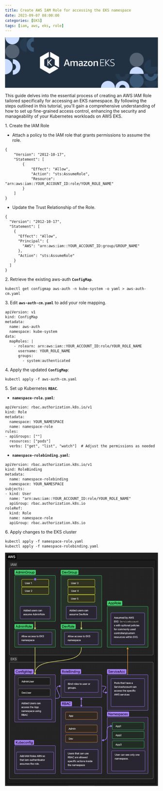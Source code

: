 ```yaml
---
title: Create AWS IAM Role for accessing the EKS namespace
date: 2023-09-07 08:00:00
categories: [EKS]
tags: [iam, aws, eks, role]
---
```

<script defer data-domain="senad-d.github.io" src="https://plus.seki.ink/js/script.js"></script>
![](https://github.com/senad-d/senad-d.github.io/blob/main/_media/images/eks-banner.png?raw=true)

This guide delves into the essential process of creating an AWS IAM Role tailored specifically for accessing an EKS namespace. By following the steps outlined in this tutorial, you'll gain a comprehensive understanding of how to set up fine-grained access control, enhancing the security and manageability of your Kubernetes workloads on AWS EKS. 


1\. Create the IAM Role
- Attach a policy to the IAM role that grants permissions to assume the role.
```shell
{
    "Version": "2012-10-17",
    "Statement": [
        {
            "Effect": "Allow",
            "Action": "sts:AssumeRole",
            "Resource": "arn:aws:iam::YOUR_ACCOUNT_ID:role/YOUR_ROLE_NAME"
        }
    ]
}
```

  - Update the Trust Relationship of the Role.
  ```shell
  {
    "Version": "2012-10-17",
    "Statement": [
      {
        "Effect": "Allow",
        "Principal": {
          "AWS": "arn:aws:iam::YOUR_ACCOUNT_ID:group/GROUP_NAME"
        },
        "Action": "sts:AssumeRole"
      }
    ]
  }
  ```

2\. Retrieve the existing aws-auth **`ConfigMap`**.
```shell
kubectl get configmap aws-auth -n kube-system -o yaml > aws-auth-cm.yaml
```

3\. Edit **`aws-auth-cm.yaml`** to add your role mapping.
```shell
apiVersion: v1
kind: ConfigMap
metadata:
  name: aws-auth
  namespace: kube-system
data:
  mapRoles: |
    - rolearn: arn:aws:iam::YOUR_ACCOUNT_ID:role/YOUR_ROLE_NAME
      username: YOUR_ROLE_NAME
      groups:
        - system:authenticated
```

4\. Apply the updated **`ConfigMap`**:
```shell
kubectl apply -f aws-auth-cm.yaml
```

5\. Set up Kubernetes **`RBAC`**.

- **`namespace-role.yaml`**:

```shell
apiVersion: rbac.authorization.k8s.io/v1
kind: Role
metadata:
  namespace: YOUR_NAMESPACE
  name: namespace-role
rules:
- apiGroups: [""]
  resources: ["pods"]
  verbs: ["get", "list", "watch"]  # Adjust the permissions as needed
```

- **`namespace-rolebinding.yaml`**:

```shell
apiVersion: rbac.authorization.k8s.io/v1
kind: RoleBinding
metadata:
  name: namespace-rolebinding
  namespace: YOUR_NAMESPACE
subjects:
- kind: User
  name: "arn:aws:iam::YOUR_ACCOUNT_ID:role/YOUR_ROLE_NAME"
  apiGroup: rbac.authorization.k8s.io
roleRef:
  kind: Role
  name: namespace-role
  apiGroup: rbac.authorization.k8s.io
```

6\. Apply changes to the EKS cluster
```shell
kubectl apply -f namespace-role.yaml
kubectl apply -f namespace-rolebinding.yaml
```


![](https://github.com/senad-d/senad-d.github.io/blob/main/_media/images/IAM-Role-EKS.png?raw=true)